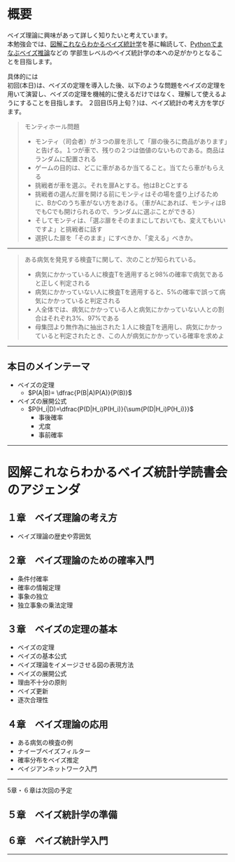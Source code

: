 # 概要
ベイズ理論に興味があって詳しく知りたいと考えています。  
本勉強会では、[図解これならわかるベイズ統計学](https://www.amazon.co.jp/%E5%8F%B2%E4%B8%8A%E6%9C%80%E5%BC%B7%E5%9B%B3%E8%A7%A3-%E3%81%93%E3%82%8C%E3%81%AA%E3%82%89%E3%82%8F%E3%81%8B%E3%82%8B%EF%BC%81%E3%83%99%E3%82%A4%E3%82%BA%E7%B5%B1%E8%A8%88%E5%AD%A6-%E6%B6%8C%E4%BA%95-%E8%89%AF%E5%B9%B8/dp/4816351817)を基に輪読して、[Pythonでまなぶベイズ推論](http://www.morikita.co.jp/books/book/3155)などの
学部生レベルのベイズ統計学の本への足がかりとなることを目指します。  

具体的には  
初回(本日)は、ベイズの定理を導入した後、以下のような問題をベイズの定理を用いて演習し、ベイズの定理を機械的に使えるだけではなく、理解して使えるようにすることを目指します。
２回目(5月上旬？)は、ベイズ統計の考え方を学びます。

>モンティホール問題  
>- モンティ（司会者）が３つの扉を示して「扉の後ろに商品があります」と告げる。１つが車で、残りの２つは価値のないものである。商品はランダムに配置される
>- ゲームの目的は、どこに車があるか当てること。当てたら車がもらえる
>- 挑戦者が車を選ぶ。それを扉Aとする。他はBとCとする
>- 挑戦者の選んだ扉を開ける前にモンティはその場を盛り上げるために、BかCのうち車がない方をあける。（車がAにあれば、モンティはBでもCでも開けられるので、ランダムに選ぶことができる）
>- そしてモンティは、「選ぶ扉をそのままにしておいても、変えてもいいですよ」と挑戦者に話す
>- 選択した扉を「そのまま」にすべきか、「変える」べきか。

***

>ある病気を発見する検査Tに関して、次のことが知られている。
>- 病気にかかっている人に検査Tを適用すると98%の確率で病気であると正しく判定される
>- 病気にかかっていない人に検査Tを適用すると、5%の確率で誤って病気にかかっていると判定される
>- 人全体では、病気にかかっている人と病気にかかっていない人との割合はそれぞれ3%、97%である
>- 母集団より無作為に抽出された１人に検査Tを適用し、病気にかかっていると判定されたとき、この人が病気にかかっている確率を求めよ

***

## 本日のメインテーマ

- ベイズの定理  
    - $P(A|B)= \dfrac{P(B|A)P(A)}{P(B)}$
- ベイズの展開公式
    - $P(H_i|D)=\dfrac{P(D|H_i)P(H_i)}{\sum{P(D|H_i)P(H_i)}}$
        - 事後確率
        - 尤度
        - 事前確率

***

# 図解これならわかるベイズ統計学読書会のアジェンダ
## １章　ベイズ理論の考え方
- ベイズ理論の歴史や雰囲気

## ２章　ベイズ理論のための確率入門
- 条件付確率
- 確率の情報定理
- 事象の独立
- 独立事象の乗法定理

## ３章　ベイズの定理の基本
- ベイズの定理
- ベイズの基本公式
- ベイズ理論をイメージさせる図の表現方法
- ベイズの展開公式
- 理由不十分の原則
- ベイズ更新
- 逐次合理性

## ４章　ベイズ理論の応用
- ある病気の検査の例
- ナイーブベイズフィルター
- 確率分布をベイズ推定
- ベイジアンネットワーク入門

***

5章・６章は次回の予定

## ５章　ベイズ統計学の準備
## ６章　ベイズ統計学入門

***
